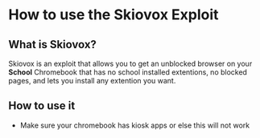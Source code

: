 # How to use the Skiovox Exploit

## What is Skiovox?
Skiovox is an exploit that allows you to get an unblocked browser on your **School** Chromebook that has no school installed extentions, no blocked pages, and lets you install any extention you want.

## How to use it
- Make sure your chromebook has kiosk apps or else this will not work
